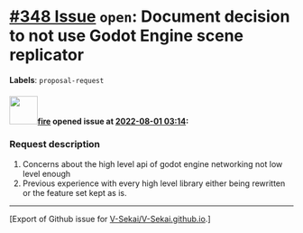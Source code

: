 # [\#348 Issue](https://github.com/V-Sekai/V-Sekai.github.io/issues/348) `open`: Document decision to not use Godot Engine scene replicator
**Labels**: `proposal-request`


#### <img src="https://avatars.githubusercontent.com/u/32321?u=c2e06a3d2b49a467aa907e54aa259516440267cc&v=4" width="50">[fire](https://github.com/fire) opened issue at [2022-08-01 03:14](https://github.com/V-Sekai/V-Sekai.github.io/issues/348):

### Request description

1. Concerns about the high level api of godot engine networking not low level enough
2. Previous experience with every high level library either being rewritten or the feature set kept as is.




-------------------------------------------------------------------------------



[Export of Github issue for [V-Sekai/V-Sekai.github.io](https://github.com/V-Sekai/V-Sekai.github.io).]

